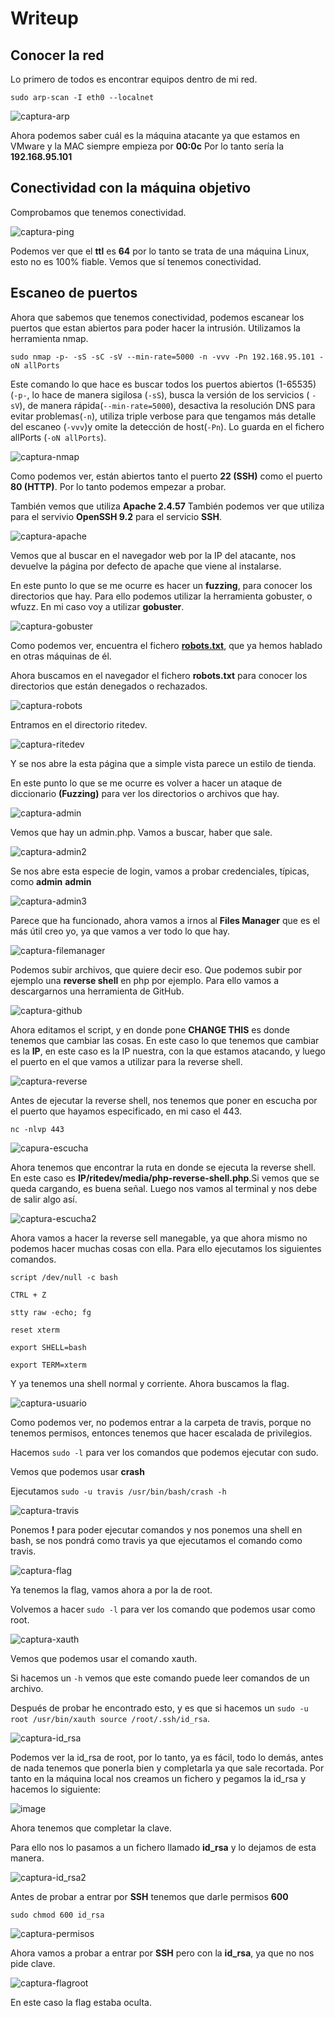 # Writeup

## Conocer la red

Lo primero de todos es encontrar equipos dentro de mi red.

`sudo arp-scan -I eth0 --localnet`

![captura-arp](https://github.com/Alv-fh/Vulnnyx_machines_writeups/assets/109484163/7d2bd547-ed76-4c3c-80cb-1c780eb41418)

Ahora podemos saber cuál es la máquina atacante ya que estamos en VMware y la MAC siempre empieza por **00:0c** Por lo tanto sería la **192.168.95.101**

## Conectividad con la máquina objetivo

Comprobamos que tenemos conectividad.

![captura-ping](https://github.com/Alv-fh/Vulnnyx_machines_writeups/assets/109484163/0b997875-f5bf-4ada-9c1f-6114f83be5cb)

Podemos ver que el **ttl** es **64** por lo tanto se trata de una máquina Linux, esto no es 100% fiable. Vemos que sí tenemos conectividad.

## Escaneo de puertos

Ahora que sabemos que tenemos conectividad, podemos escanear los puertos que estan abiertos para poder hacer la intrusión. Utilizamos la herramienta nmap.

`sudo nmap -p- -sS -sC -sV --min-rate=5000 -n -vvv -Pn 192.168.95.101 -oN allPorts`

Este comando lo que hace es buscar todos los puertos abiertos (1-65535) (`-p-`, lo hace de manera sigilosa (`-sS`), busca la versión de los servicios ( `-sV`), de manera rápida(`--min-rate=5000`), desactiva la resolución DNS para evitar problemas(`-n`), utiliza triple verbose para que tengamos más detalle del escaneo (`-vvv`)y omite la detección de host(`-Pn`). Lo guarda en el fichero allPorts (`-oN allPorts`).

![captura-nmap](https://github.com/Alv-fh/Vulnnyx_machines_writeups/assets/109484163/60784049-41c4-4519-b4d1-4a692d79fb6b)

Como podemos ver, están abiertos tanto el puerto **22 (SSH)** como el puerto **80 (HTTP)**. Por lo tanto podemos empezar a probar.

También vemos que utiliza **Apache 2.4.57**
También podemos ver que utiliza para el servivio **OpenSSH 9.2** para el servicio **SSH**.

![captura-apache](https://github.com/Alv-fh/Vulnnyx_machines_writeups/assets/109484163/abdd66c6-d05d-4439-abca-fd5b6f04debc)

Vemos que al buscar en el navegador web por la IP del atacante, nos devuelve la página por defecto de apache que viene al instalarse.

En este punto lo que se me ocurre es hacer un **fuzzing**, para conocer los directorios que hay. Para ello podemos utilizar la herramienta gobuster, o wfuzz. En mi caso voy a utilizar **gobuster**.

![captura-gobuster](https://github.com/Alv-fh/Vulnnyx_machines_writeups/assets/109484163/d075a291-bc97-4429-8512-0d00a42f6904)

Como podemos ver, encuentra el fichero **[robots.txt](https://es.wikipedia.org/wiki/Est%C3%A1ndar_de_exclusi%C3%B3n_de_robots)**, que ya hemos hablado en otras máquinas de él.

Ahora buscamos en el navegador el fichero **robots.txt** para conocer los directorios que están denegados o rechazados.

![captura-robots](https://github.com/Alv-fh/Vulnnyx_machines_writeups/assets/109484163/4c281690-8f0e-478e-a0c1-94aeccad7870)

Entramos en el directorio ritedev.

![captura-ritedev](https://github.com/Alv-fh/Vulnnyx_machines_writeups/assets/109484163/20ab4a7e-0058-486e-bfbb-27b6cd4b5c88)

Y se nos abre la esta página que a simple vista parece un estilo de tienda.

En este punto lo que se me ocurre es volver a hacer un ataque de diccionario **(Fuzzing)** para ver los directorios o archivos que hay.

![captura-admin](https://github.com/Alv-fh/Vulnnyx_machines_writeups/assets/109484163/0fad6954-e919-49d4-98ba-dacd056d4307)

Vemos que hay un admin.php. Vamos a buscar, haber que sale.

![captura-admin2](https://github.com/Alv-fh/Vulnnyx_machines_writeups/assets/109484163/b287d6b5-a8d4-4872-adf9-2f8182c47d0c)

Se nos abre esta especie de login, vamos a probar credenciales, típicas, como **admin** **admin**

![captura-admin3](https://github.com/Alv-fh/Vulnnyx_machines_writeups/assets/109484163/d358cce8-2aeb-4eac-99aa-8abd354f5407)

Parece que ha funcionado, ahora vamos a irnos al **Files Manager** que es el más útil creo yo, ya que vamos a ver todo lo que hay.

![captura-filemanager](https://github.com/Alv-fh/Vulnnyx_machines_writeups/assets/109484163/741f7794-281a-4c47-8a21-66e97c97be99)

Podemos subir archivos, que quiere decir eso. Que podemos subir por ejemplo una **reverse shell** en php por ejemplo. Para ello vamos a descargarnos una herramienta de GitHub.

![captura-github](https://github.com/Alv-fh/Vulnnyx_machines_writeups/assets/109484163/6ea3c705-6644-4819-8d8d-8e82273b0a0a)

Ahora editamos el script, y en donde pone **CHANGE THIS** es donde tenemos que cambiar las cosas. En este caso lo que tenemos que cambiar es la **IP**, en este caso es la IP nuestra, con la que estamos atacando, y luego el puerto en el que vamos a utilizar para la reverse shell.

![captura-reverse](https://github.com/Alv-fh/Vulnnyx_machines_writeups/assets/109484163/ffd64cae-1677-4157-969c-c6e4a8398a62)

Antes de ejecutar la reverse shell, nos tenemos que poner en escucha por el puerto que hayamos especificado, en mi caso el 443.

`nc -nlvp 443`

![capura-escucha](https://github.com/Alv-fh/Vulnnyx_machines_writeups/assets/109484163/59ee502a-35a0-48cc-a3f1-4b56f1921ae3)

Ahora tenemos que encontrar la ruta en donde se ejecuta la reverse shell. En este caso es **IP/ritedev/media/php-reverse-shell.php**.Si vemos que se queda cargando, es buena señal. Luego nos vamos al terminal y nos debe de salir algo así.

![captura-escucha2](https://github.com/Alv-fh/Vulnnyx_machines_writeups/assets/109484163/6b84ba3d-b9fc-4383-8364-685e1512e5a5)

Ahora vamos a hacer la reverse sell manegable, ya que ahora mismo no podemos hacer muchas cosas con ella. Para ello ejecutamos los siguientes comandos.

`script /dev/null -c bash`

`CTRL + Z`

`stty raw -echo; fg`

`reset xterm`

`export SHELL=bash`

`export TERM=xterm`

Y ya tenemos una shell normal y corriente. Ahora buscamos la flag.

![captura-usuario](https://github.com/Alv-fh/Vulnnyx_machines_writeups/assets/109484163/5a109c31-e623-41c8-bbf7-7f5efd3c7d4c)

Como podemos ver, no podemos entrar a la carpeta de travis, porque no tenemos permisos, entonces tenemos que hacer escalada de privilegios.

Hacemos `sudo -l` para ver los comandos que podemos ejecutar con sudo.

Vemos que podemos usar **crash**

Ejecutamos `sudo -u travis /usr/bin/bash/crash -h`

![captura-travis](https://github.com/Alv-fh/Vulnnyx_machines_writeups/assets/109484163/49ca15c4-e017-4757-a229-2ac5d6d56e71)

Ponemos **!** para poder ejecutar comandos y nos ponemos una shell en bash, se nos pondrá como travis ya que ejecutamos el comando como travis.

![captura-flag](https://github.com/Alv-fh/Vulnnyx_machines_writeups/assets/109484163/38da74a6-11fe-4e06-a5c9-702203f80776)

Ya tenemos la flag, vamos ahora a por la de root.

Volvemos a hacer `sudo -l` para ver los comando que podemos usar como root.

![captura-xauth](https://github.com/Alv-fh/Vulnnyx_machines_writeups/assets/109484163/dd1ff2c9-b00b-4051-9157-6552d6afc5a7)

Vemos que podemos usar el comando xauth.

Si hacemos un `-h` vemos que este comando puede leer comandos de un archivo.

Después de probar he encontrado esto, y es que si hacemos un `sudo -u root /usr/bin/xauth source /root/.ssh/id_rsa`.

![captura-id_rsa](https://github.com/Alv-fh/Vulnnyx_machines_writeups/assets/109484163/21055337-5b74-4d43-a5eb-06e8d968857c)

Podemos ver la id_rsa de root, por lo tanto, ya es fácil, todo lo demás, antes de nada tenemos que ponerla bien y completarla ya que sale recortada. Por tanto en la máquina local nos creamos un fichero y pegamos la id_rsa y hacemos lo siguiente:

![image](https://github.com/Alv-fh/Vulnnyx_machines_writeups/assets/109484163/c6477d2c-6577-499a-a915-1a830cbb608b)

Ahora tenemos que completar la clave.

Para ello nos lo pasamos a un fichero llamado **id_rsa** y lo dejamos de esta manera.

![captura-id_rsa2](https://github.com/Alv-fh/Vulnnyx_machines_writeups/assets/109484163/924a505d-e7d8-405c-9626-46842c8dfb04)

Antes de probar a entrar por **SSH** tenemos que darle permisos **600**

`sudo chmod 600 id_rsa`

![captura-permisos](https://github.com/Alv-fh/Vulnnyx_machines_writeups/assets/109484163/063a1293-3de1-444a-9866-dd622eaa616e)

Ahora vamos a probar a entrar por **SSH** pero con la **id_rsa**, ya que no nos pide clave.

![captura-flagroot](https://github.com/Alv-fh/Vulnnyx_machines_writeups/assets/109484163/002f7739-772c-42c5-bdbf-83f6f93fd9f4)

En este caso la flag estaba oculta.